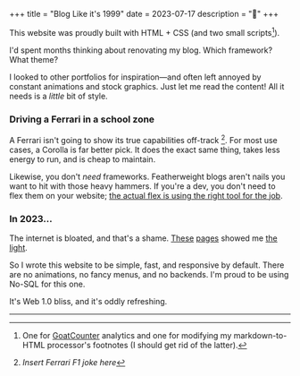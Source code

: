 +++
title = "Blog Like it's 1999"
date = 2023-07-17
description = "🌱"
+++

This website was proudly built with HTML + CSS (and two small scripts[^1]).

I'd spent months thinking about renovating my blog. Which framework? What theme?

I looked to other portfolios for inspiration—and often left annoyed by constant animations and stock graphics. Just let me read the content! All it needs is a *little* bit of style.

### Driving a Ferrari in a school zone

A Ferrari isn't going to show its true capabilities off-track [^2]. For most use cases, a Corolla is far better pick. It does the exact same thing, takes less energy to run, and is cheap to maintain.

Likewise, you don't *need* frameworks. Featherweight blogs aren't nails you want to hit with those heavy hammers. If you're a dev, you don't need to flex them on your website; [the actual flex is using the right tool for the job](https://clairefro.dev/blog/p/look-ma-no-react-why-i-recoded-my-portfolio-site-with-vanilla-everything#modern-frameworks-are-a-false-flex).

### In 2023...

The internet is bloated, and that's a shame. [These](https://motherfuckingwebsite.com/) [pages](http://bettermotherfuckingwebsite.com/) showed me [the](https://brutalist-web.design/) [light](https://bearblog.dev/).

So I wrote this website to be simple, fast, and responsive by default. There are no animations, no fancy menus, and no backends. I'm proud to be using No-SQL for this one.

It's Web 1.0 bliss, and it's oddly refreshing.

---

[^1]: One for [GoatCounter](https://www.goatcounter.com/) analytics and one for modifying my markdown-to-HTML processor's footnotes (I should get rid of the latter).

[^2]: *Insert Ferrari F1 joke here*

